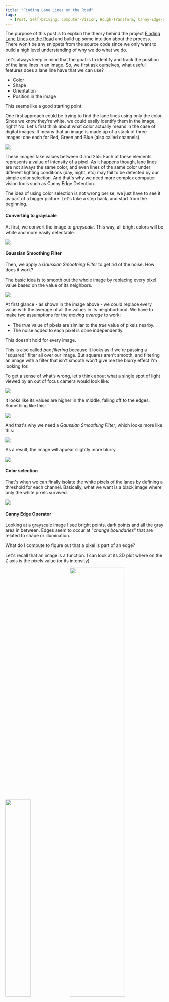 ```yaml
---
title: "Finding Lane Lines on the Road"
tags:
  - [Post, Self-Driving, Computer-Vision, Hough-Transform, Canny-Edge-Detector, Lane-Detection]
---
```


The purpose of this post is to explain the theory behind the project [Finding Lane Lines on the Road](https://iacopomc.github.io/projects/2020-07-13-lane-finding-project/) and build up some intuition about the process. There won't be any snippets from the source code since we only want to build a high level understanding of why we do what we do.

Let's always keep in mind that the goal is to identify and track the position of the lane lines in an image. So, we first ask ourselves, what useful features does a lane line have that we can use?

- Color
- Shape
- Orientation
- Position in the image

This seems like a good starting point.

One first approach could be trying to find the lane lines using only the color. Since we know they're white, we could easily identify them in the image, right? No. 
Let's first think about what color actually means in the case of digital images. It means that an image is made up of a stack of three images: one each for Red, Green and Blue (also called channels).

<img src="{{ site.url }}/assets/images/lane-finding-post/rgb_image.png" >

These images take values between 0 and 255. Each of these elements represents a value of intensity of a pixel.
As it happens though, lane lines are not always the same color, and even lines of the same color under different lighting conditions (day, night, etc) may fail to be detected by our simple color selection. And that's why we need more complex computer vision tools such as Canny Edge Detection.


The idea of using color selection is not wrong per se, we just have to see it as part of a bigger picture. Let's take a step back, and start from the beginning.

#### Converting to grayscale

At first, we convert the image to *grayscale*. This way, all bright colors will be white and more easily detectable.

<img src="{{ site.url }}/assets/images/lane-finding-project/grayscale.jpg" >

#### Gaussian Smoothing Filter

Then, we apply a *Gaussian Smoothing Filter* to get rid of the noise. How does it work?


The basic idea is to smooth out the whole image by replacing every pixel value based on the value of its neighbors.

<img src="{{ site.url }}/assets/images/lane-finding-post/filter.PNG" >

At first glance - as shown in the image above - we could replace every value with the average of all the values in its neighborhood. We have to make two assumptions for the *moving average* to work:

- The *true* value of pixels are similar to the *true* value of pixels nearby.
- The noise added to each pixel is done independently.

This doesn't hold for every image.

This is also called *box filtering* because it looks as if we're passing a "squared" filter all over our image. But squares aren't smooth, and filtering an image with a filter that isn't smooth won't give me the blurry effect I'm looking for.

To get a sense of what’s wrong, let's think about what a single spot of light viewed by an out of focus camera would look like:

<img src="{{ site.url }}/assets/images/lane-finding-post/out_focus_dot.PNG">

It looks like its values are higher in the middle, falling off to the edges. Something like this:

<img src="{{ site.url }}/assets/images/lane-finding-post/gaussian_distribution.jpg" >

And that's why we need a *Gaussian Smoothing Filter*, which looks more like this:

<img src="{{ site.url }}/assets/images/lane-finding-post/gaussian_filter.png" >

As a result, the image will appear slightly more blurry.

<img src="{{ site.url }}/assets/images/lane-finding-project/blur_gray.jpg" >

#### Color selection

That's when we can finally isolate the white pixels of the lanes by defining a threshold for each channel. Basically, what we want is a black image where only the white pixels survived.

<img src="{{ site.url }}/assets/images/lane-finding-project/highlighted_img.jpg" >

#### Canny Edge Operator

Looking at a grayscale image I see bright points, dark points and all the gray area in between. Edges seem to occur at "*change boundaries*" that are related to shape or illumination.


What do I compute to figure out that a pixel is part of an edge?


Let's recall that an image is a function. I can look at its 3D plot where on the Z axis is the pixels value (or its intensity)

<img src="{{ site.url }}/assets/images/lane-finding-post/original_gray_img.jpg" width="40%">
<img src="{{ site.url }}/assets/images/lane-finding-post/3d_image.PNG" width="59%">

Edges look like steep cliffs, steep changes in our image intensity function.


The basic idea to identify edges is to look for a neighborhood with strong signs of change. When we look at it like that two questions come to mind:

- how big is the neighborhood?
- how do I detect the change?

When I deal with functions, *change* is gonna be about *derivatives*. An image is just a mathematical function of x and y, so I can perform mathematical operations on it like a derivative (that in this case is essentially the value difference from pixel to pixel), and since images are bidimensional, it makes sense to take the derivative with respect to x and y simultaneously. This is what's called a gradient and by computing it I'm calculating how fast pixel values are changing at each point in an image and in which direction they're changing most rapidly.

On the left is the gradient in the x direction and on the right in the y direction.

<img src="{{ site.url }}/assets/images/lane-finding-post/x_gradient.jpg" width="49%">
<img src="{{ site.url }}/assets/images/lane-finding-post/y_gradient.jpg" width="49%">

The brightness of each pixel corresponds to the magnitude of the gradient at that point. How do we calculate this gradient? We run some filters, just like we did above with the *Guassian Smoothing Filter* but, this time, the values in the grid will be different. The *Sobel Operator* is a good example to calculate both x and y derivatives.

Computing the gradient gives us thick edges, what we want to do is to thin out those edges to find just the individual pixels that follows the strongest gradient, and then tracing them all out. How do we do that?

We threshold the gradient: at first, we select a *high threshold* and we keep only those pixels whose value is above this level. Next, we apply something called *Non-maximum suppression* or *thinning*:

if we have a bunch of points that exceed our threshold locally - the thick lines we found above are made up of multiple points one next to the other - we only want to pull out those that exceed it the most, our peaks. If we crossed these lines transversally we wouldn't find a flat surface because the values of the pixels vary even when moving perpendicularly to the line. We basically select the highest value for each tiny portion of the line and the result will be a much thinner line.

Unfortunately, not all pixels survive the thresholding and we might miss some lines in the image. That's where the *Canny Edge Detector* goes the extra mile. We apply a *low threshold* to find weak but plausible edge pixels. Finally, we extend those strong edges following the weak pixels. The pixels with value between the *high threshold* and the *low threshold* are included as long as they're connected with strong edges.

As a result, we obtain a *binary image* with white pixels along the edges and black everywhere else.

<img src="{{ site.url }}/assets/images/lane-finding-project/edges.jpg" >

The pixels value varies between 0 and 255, hence the derivatives will be in the tens or hundreds. A reasonable *low-high threshold* ratio is 1:2 or 1:3.

#### Region Selection

We can assume that the front facing camera that took the image is always in the same position, hence the lanes will always appear in the same area. We can take advantage of this to consider only the pixels in the region of our interest by creating and applying a mask. This way, we can get rid of possible pixels that would alter our search for lane lines.

<img src="{{ site.url }}/assets/images/lane-finding-project/masked_img.jpg" >

#### Hough Transform

We've taken a grayscale image and using edge detection we turned it into an image full of dots representing edges in the original image. Let's keep in mind that we're looking for lines.

To find lines I need to adopt a model of a line and then fit that model to the assortment of dots in my edge detected image.


Given that an image is just a function of x and y, as my model I can use the equation of a line *y = mx + b*, and to find the line that passes through all the points making up a lane line I use a *Hough Transform*.

The Hough Transform is just the conversion from Image Space - where I use (x,y) coordinates - to Hough Space - where I use (m, b) coordinates. So, the characterization of a line in Image Space will be a single point at the position (m, b) in Hough space.

<img src="{{ site.url }}/assets/images/lane-finding-post/line_image_space.PNG" width="49%">
<img src="{{ site.url }}/assets/images/lane-finding-post/point_hough_space.PNG" width="49%">

At the same time, a single point in Image Space has many possible lines that pass through it, but not just any lines, only those with particular combinations of the m and b parameters. Rearranging the equation of a line, we find that a single point (x,y) corresponds to the line *b = y - xm*. A single point in Image Space represents a line in Hough space.

<img src="{{ site.url }}/assets/images/lane-finding-post/line_hough_space.PNG" width="49%">
<img src="{{ site.url }}/assets/images/lane-finding-post/point_image_space.PNG" width="49%">

What does the intersection point of the two lines in Hough space correspond to in image space?
A line in Image Space that passes through both points corresponding to the two lines.

<img src="{{ site.url }}/assets/images/lane-finding-post/intersection_hough_space.PNG" width="49%">
<img src="{{ site.url }}/assets/images/lane-finding-post/line_two_points_image_space.PNG" width="49%">

So our strategy to find lines in Image Space will be to look for many intersecting lines in Hough Space, because it means we have found a collection of points in Image Space (each line in Hough Space is a point in Image Space) that belong to the same line (in Image Space). How do we do that? By dividing the Hough Space into a grid and define intersecting lines as all lines passing through a given grid cell.

<img src="{{ site.url }}/assets/images/lane-finding-post/full_line_image_space.PNG" width="49%">
<img src="{{ site.url }}/assets/images/lane-finding-post/grid_hough_space.png" width="49%">

The problem raises with vertical lines because they have infinite slope in the (m,b) representation. So, we need a new parametrization: *polar coordinates*, where

<img src="{{ site.url }}/assets/images/lane-finding-post/polar_coordinates_eq.PNG" width="49%">
<img src="{{ site.url }}/assets/images/lane-finding-post/rho_theta.PNG" width="49%">

Now each point in Image Space corresponds to a sign curve in Hough Space but the intersection of the sign curves in Hough Space still represents my line in Image Space.

One final concern would be: will this "*voting system*" work even if we have noise? Yes, because noise and clutter cast votes too, but their vote should be "*inconstistent*" with the majority of good votes.
